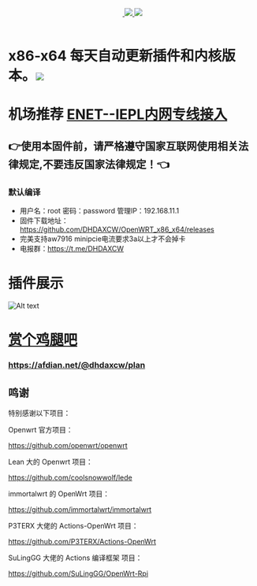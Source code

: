 <div align="center">
<a href="/LICENSE">
    <img src="https://img.shields.io/github/license/MilesPoupart/OpenWRT_x86_x64?style=flat&a=1" alt="">
  </a>
  </a><a href="https://github.com/MilesPoupart/OpenWRT_x86_x64/releases">
    <img src="https://img.shields.io/github/release/MilesPoupart/OpenWRT_x86_x64.svg?style=flat">
  </a><a href="hhttps://github.com/MilesPoupart/OpenWRT_x86_x64/releases">
    <img src="https://img.shields.io/github/downloads/MilesPoupart/OpenWRT_x86_x64/total?style=flat">
  </a>
</div>
<br>

# x86-x64 每天自动更新插件和内核版本。<img src="https://img.shields.io/github/downloads/MilesPoupart/OpenWRT_x86_x64/total.svg?style=for-the-badge&color=32C955"/>
# 机场推荐 [ENET--IEPL内网专线接入](https://www.easy2022.com/#/register?code=Ut7iWMrk)
## 👉使用本固件前，请严格遵守国家互联网使用相关法律规定,不要违反国家法律规定！👈
### 默认编译  
- 用户名：root 密码：password  管理IP：192.168.11.1
- 固件下载地址：https://github.com/DHDAXCW/OpenWRT_x86_x64/releases
- 完美支持aw7916 minipcie电流要求3a以上才不会掉卡
- 电报群：https://t.me/DHDAXCW
# 插件展示
 ![Alt text](scripts/20.png?raw=true "Title")



# [赏个鸡腿吧](https://afdian.net/@dhdaxcw/plan)
### https://afdian.net/@dhdaxcw/plan
## 鸣谢

特别感谢以下项目：

Openwrt 官方项目：

<https://github.com/openwrt/openwrt>

Lean 大的 Openwrt 项目：

<https://github.com/coolsnowwolf/lede>

immortalwrt 的 OpenWrt 项目：

<https://github.com/immortalwrt/immortalwrt>

P3TERX 大佬的 Actions-OpenWrt 项目：

<https://github.com/P3TERX/Actions-OpenWrt>

SuLingGG 大佬的 Actions 编译框架 项目：

https://github.com/SuLingGG/OpenWrt-Rpi

